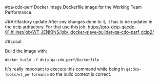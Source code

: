 #qa-cdo-perf Docker image
Dockerfile image for the Working Team Performance.

##Artifactory update
After any changes done to it, it has to be updated in the dcip artifactory.
For that use this job: https://pro-dcip-qacdo-01.hi.inet/job/WT_JENKINS/job/_docker-slave-builder-qa-cdo-perf_dcip2/

##Local 

Build the image with: 
```
docker build -f dcip-qa-cdo-perf/Dockerfile .
```
It's really important to execute this command while being in `qacdco-tools/wt_performance` so the build context is 
correct.